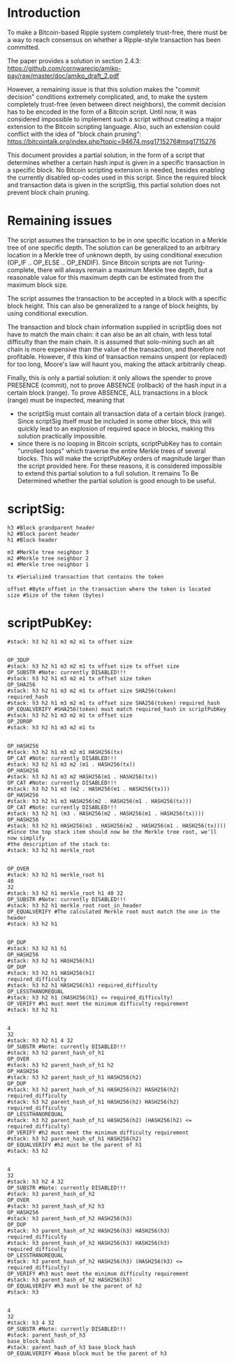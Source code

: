 Introduction
============

To make a Bitcoin-based Ripple system completely trust-free, there must be a
way to reach consensus on whether a Ripple-style transaction has been committed.

The paper provides a solution in section 2.4.3:
https://github.com/cornwarecjp/amiko-pay/raw/master/doc/amiko_draft_2.pdf

However, a remaining issue is that this solution makes the "commit decision"
conditions extremely complicated, and, to make the system completely trust-free
(even between direct neighbors), the commit decision has to be encoded in the
form of a Bitcoin script. Until now, it was considered impossible to implement
such a script without creating a major extension to the Bitcoin scripting
language. Also, such an extension could conflict with the idea of "block chain
pruning":
https://bitcointalk.org/index.php?topic=94674.msg1715276#msg1715276

This document provides a partial solution, in the form of a script that
determines whether a certain hash input is given in a specific transaction in a
specific block. No Bitcoin scripting extension is needed, besides enabling the
currently disabled op-codes used in this script. Since the required block and
transaction data is given in the scriptSig, this partial solution does not
prevent block chain pruning.


Remaining issues
================

The script assumes the transaction to be in one specific location in a Merkle
tree of one specific depth. The solution can be generalized to an arbitrary
location in a Merkle tree of unknown depth, by using conditional execution
(OP_IF .. OP_ELSE .. OP_ENDIF). Since Bitcoin scripts are not Turing-complete,
there will always remain a maximum Merkle tree depth, but a reasonable value for
this maximum depth can be estimated from the maximum block size.

The script assumes the transaction to be accepted in a block with a specific
block height. This can also be generalized to a range of block heights, by using
conditional execution.

The transaction and block chain information supplied in scriptSig does not have
to match the main chain: it can also be an alt chain, with less total difficulty
than the main chain. It is assumed that solo-mining such an alt chain is more
expensive than the value of the transaction, and therefore not profitable.
However, if this kind of transaction remains unspent (or replaced) for too long,
Moore's law will haunt you, making the attack arbitrarily cheap.

Finally, this is only a partial solution: it only allows the spender to prove
PRESENCE (commit), not to prove ABSENCE (rollback) of the hash input in a
certain block (range). To prove ABSENCE, ALL transactions in a block (range)
must be inspected, meaning that
* the scriptSig must contain all transaction data of a certain block (range).
  Since scriptSig itself must be included in some other block, this will quickly
  lead to an explosion of required space in blocks, making this solution
  practically impossible.
* since there is no looping in Bitcoin scripts, scriptPubKey has to contain
  "unrolled loops" which traverse the entire Merkle trees of several blocks.
  This will make the scriptPubKey orders of magnitude larger than the script
  provided here.
For these reasons, it is considered impossible to extend this partial solution
to a full solution. It remains To Be Determined whether the partial solution is
good enough to be useful.


scriptSig:
==========

	h3 #Block grandparent header
	h2 #Block parent header
	h1 #Block header

	m3 #Merkle tree neighbor 3
	m2 #Merkle tree neighbor 2
	m1 #Merkle tree neighbor 1

	tx #Serialized transaction that contains the token

	offset #Byte offset in the transaction where the token is located
	size #Size of the token (bytes)


scriptPubKey:
=============

	#stack: h3 h2 h1 m3 m2 m1 tx offset size


	OP_3DUP 
	#stack: h3 h2 h1 m3 m2 m1 tx offset size tx offset size
	OP_SUBSTR #Note: currently DISABLED!!!
	#stack: h3 h2 h1 m3 m2 m1 tx offset size token
	OP_SHA256
	#stack: h3 h2 h1 m3 m2 m1 tx offset size SHA256(token)
	required_hash
	#stack: h3 h2 h1 m3 m2 m1 tx offset size SHA256(token) required_hash
	OP_EQUALVERIFY #SHA256(token) must match required_hash in scriptPubKey
	#stack: h3 h2 h1 m3 m2 m1 tx offset size
	OP_2DROP
	#stack: h3 h2 h1 m3 m2 m1 tx


	OP_HASH256
	#stack: h3 h2 h1 m3 m2 m1 HASH256(tx)
	OP_CAT #Note: currently DISABLED!!!
	#stack: h3 h2 h1 m3 m2 (m1 . HASH256(tx))
	OP_HASH256
	#stack: h3 h2 h1 m3 m2 HASH256(m1 . HASH256(tx))
	OP_CAT #Note: currently DISABLED!!!
	#stack: h3 h2 h1 m3 (m2 . HASH256(m1 . HASH256(tx)))
	OP_HASH256
	#stack: h3 h2 h1 m3 HASH256(m2 . HASH256(m1 . HASH256(tx)))
	OP_CAT #Note: currently DISABLED!!!
	#stack: h3 h2 h1 (m3 . HASH256(m2 . HASH256(m1 . HASH256(tx))))
	OP_HASH256
	#stack: h3 h2 h1 HASH256(m3 . HASH256(m2 . HASH256(m1 . HASH256(tx))))
	#Since the top stack item should now be the Merkle tree root, we'll now simplify
	#the description of the stack to:
	#stack: h3 h2 h1 merkle_root


	OP_OVER
	#stack: h3 h2 h1 merkle_root h1
	40
	32
	#stack: h3 h2 h1 merkle_root h1 40 32
	OP_SUBSTR #Note: currently DISABLED!!!
	#stack: h3 h2 h1 merkle_root root_in_header
	OP_EQUALVERIFY #The calculated Merkle root must match the one in the header
	#stack: h3 h2 h1


	OP_DUP
	#stack: h3 h2 h1 h1
	OP_HASH256
	#stack: h3 h2 h1 HASH256(h1)
	OP_DUP
	#stack: h3 h2 h1 HASH256(h1)
	required_difficulty
	#stack: h3 h2 h1 HASH256(h1) required_difficulty
	OP_LESSTHANOREQUAL
	#stack: h3 h2 h1 (HASH256(h1) <= required_difficulty)
	OP_VERIFY #h1 must meet the minimum difficulty requirement
	#stack: h3 h2 h1


	4
	32
	#stack: h3 h2 h1 4 32
	OP_SUBSTR #Note: currently DISABLED!!!
	#stack: h3 h2 parent_hash_of_h1
	OP_OVER
	#stack: h3 h2 parent_hash_of_h1 h2
	OP_HASH256
	#stack: h3 h2 parent_hash_of_h1 HASH256(h2)
	OP_DUP
	#stack: h3 h2 parent_hash_of_h1 HASH256(h2) HASH256(h2)
	required_difficulty
	#stack: h3 h2 parent_hash_of_h1 HASH256(h2) HASH256(h2) required_difficulty
	OP_LESSTHANOREQUAL
	#stack: h3 h2 parent_hash_of_h1 HASH256(h2) (HASH256(h2) <= required_difficulty)
	OP_VERIFY #h2 must meet the minimum difficulty requirement
	#stack: h3 h2 parent_hash_of_h1 HASH256(h2)
	OP_EQUALVERIFY #h2 must be the parent of h1
	#stack: h3 h2


	4
	32
	#stack: h3 h2 4 32
	OP_SUBSTR #Note: currently DISABLED!!!
	#stack: h3 parent_hash_of_h2
	OP_OVER
	#stack: h3 parent_hash_of_h2 h3
	OP_HASH256
	#stack: h3 parent_hash_of_h2 HASH256(h3)
	OP_DUP
	#stack: h3 parent_hash_of_h2 HASH256(h3) HASH256(h3)
	required_difficulty
	#stack: h3 parent_hash_of_h2 HASH256(h3) HASH256(h3) required_difficulty
	OP_LESSTHANOREQUAL
	#stack: h3 parent_hash_of_h2 HASH256(h3) (HASH256(h3) <= required_difficulty)
	OP_VERIFY #h3 must meet the minimum difficulty requirement
	#stack: h3 parent_hash_of_h2 HASH256(h3)
	OP_EQUALVERIFY #h3 must be the parent of h2
	#stack: h3


	4
	32
	#stack: h3 4 32
	OP_SUBSTR #Note: currently DISABLED!!!
	#stack: parent_hash_of_h3
	base_block_hash
	#stack: parent_hash_of_h3 base_block_hash
	OP_EQUALVERIFY #base block must be the parent of h3

